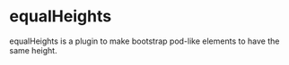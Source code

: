 # equalHeights
equalHeights is a plugin to make bootstrap pod-like elements to have the same height.
